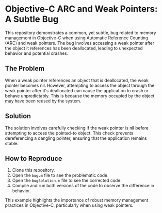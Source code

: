 # Objective-C ARC and Weak Pointers: A Subtle Bug

This repository demonstrates a common, yet subtle, bug related to memory management in Objective-C when using Automatic Reference Counting (ARC) and weak pointers. The bug involves accessing a weak pointer after the object it references has been deallocated, leading to unexpected behavior and potential crashes.

## The Problem

When a weak pointer references an object that is deallocated, the weak pointer becomes nil. However, attempting to access the object through the weak pointer after it's deallocated can cause the application to crash or behave unpredictably. This is because the memory occupied by the object may have been reused by the system.

## Solution

The solution involves carefully checking if the weak pointer is nil before attempting to access the pointed-to object. This check prevents dereferencing a dangling pointer, ensuring that the application remains stable.

## How to Reproduce

1. Clone this repository.
2. Open the `bug.m` file to see the problematic code.
3. Open the `bugSolution.m` file to see the corrected code.
4. Compile and run both versions of the code to observe the difference in behavior.

This example highlights the importance of robust memory management practices in Objective-C, particularly when using weak pointers.